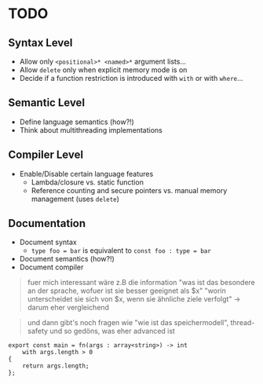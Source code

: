 # TODO

## Syntax Level
- Allow only `<positional>* <named>*` argument lists...
- Allow `delete` only when explicit memory mode is on
- Decide if a function restriction is introduced with `with` or with `where`...

## Semantic Level
- Define language semantics (how?!)
- Think about multithreading implementations

## Compiler Level
- Enable/Disable certain language features
	- Lambda/closure vs. static function
	- Reference counting and secure pointers vs. manual memory management (uses `delete`)

## Documentation
- Document syntax
	- `type foo = bar` is equivalent to `const foo : type = bar`
- Document semantics (how?!)
- Document compiler

> fuer mich interessant wäre z.B die information "was ist das besondere an der sprache, wofuer ist sie besser geeignet als $x"
> "worin unterscheidet sie sich von $x, wenn sie ähnliche ziele verfolgt"
> -> darum eher vergleichend

> und dann gibt's noch fragen wie "wie ist das speichermodell", thread-safety und so gedöns, was eher advanced ist
	
```
export const main = fn(args : array<string>) -> int
	with args.length > 0
{
	return args.length;
};
```